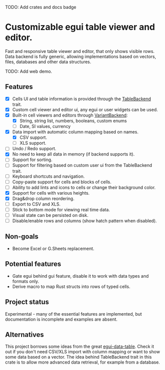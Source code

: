 TODO: Add crates and docs badge

# Customizable egui table viewer and editor.

Fast and responsive table viewer and editor, that only shows visible rows. Data backend is fully generic,
allowing implementations based on vectors, files, databases and other data structures.

TODO: Add web demo.

## Features

* [x] Cells UI and table information is provided through the [TableBackend](src/backend.rs) trait.
* [x] Custom cell viewer and editor ui, any egui or user widgets can be used.
* [x] Built-in cell viewers and editors through [VariantBackend](src/backends/variant.rs):
    * [x] String, string list, numbers, booleans, custom enums
    * [ ] Date, SI values, currency
* [x] Data import with automatic column mapping based on names.
    * [x] CSV support.
    * [ ] XLS support.
* [ ] Undo / Redo support.
* [x] No need to keep all data in memory (if backend supports it).
* [ ] Support for sorting.
* [ ] Support for filtering based on custom user ui from the TableBackend trait.
* [ ] Keyboard shortcuts and navigation.
* [ ] Copy-paste support for cells and blocks of cells.
* [ ] Ability to add lints and icons to cells or change their background color.
* [x] Support for cells with various heights.
* [x] Drag&drop column reordering.
* [ ] Export to CSV and XLS.
* [ ] Stick to bottom mode for viewing real time data.
* [ ] Visual state can be persisted on disk.
* [ ] Disable/enable rows and columns (show hatch pattern when disabled).

## Non-goals

* Become Excel or G.Sheets replacement.

## Potential features

* Gate egui behind gui feature, disable it to work with data types and formats only.
* Derive macro to map Rust structs into rows of typed cells.

## Project status

Experimental - many of the essential features are implemented, but documentation is incomplete and examples are absent.

## Alternatives

This project borrows some ideas from the great [egui-data-table](https://github.com/kang-sw/egui-data-table).
Check it out if you don't need CSV/XLS import with column mapping or want to show some data based on a vector.
The idea behind TableBackend trait in this crate is to allow more advanced data retrieval, for example from a database.